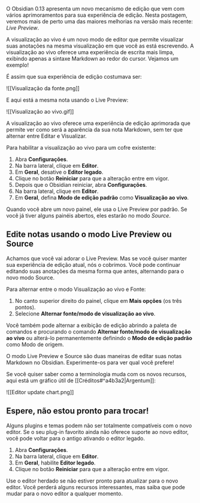 O Obsidian 0.13 apresenta um novo mecanismo de edição que vem com vários aprimoramentos para sua experiência de edição. Nesta postagem, veremos mais de perto uma das maiores melhorias na versão mais recente: _Live Preview_.

A visualização ao vivo é um novo modo de editor que permite visualizar suas anotações na mesma visualização em que você as está escrevendo. A visualização ao vivo oferece uma experiência de escrita mais limpa, exibindo apenas a sintaxe Markdown ao redor do cursor. Vejamos um exemplo!

É assim que sua experiência de edição costumava ser:

![[Visualização da fonte.png]]

E aqui está a mesma nota usando o Live Preview:

![[Visualização ao vivo.gif]]

A visualização ao vivo oferece uma experiência de edição aprimorada que permite ver como será a aparência da sua nota Markdown, sem ter que alternar entre Editar e Visualizar.

Para habilitar a visualização ao vivo para um cofre existente:

1. Abra **Configurações**.
2. Na barra lateral, clique em **Editor**.
3. Em **Geral**, desative o **Editor legado**.
4. Clique no botão **Reiniciar** para que a alteração entre em vigor.
5. Depois que o Obsidian reiniciar, abra **Configurações**.
6. Na barra lateral, clique em **Editor**.
7. Em **Geral**, defina **Modo de edição padrão** como **Visualização ao vivo**.

Quando você abre um novo painel, ele usa o Live Preview por padrão. Se você já tiver alguns painéis abertos, eles estarão no modo _Source_.

## Edite notas usando o modo Live Preview ou Source

Achamos que você vai adorar o Live Preview. Mas se você quiser manter sua experiência de edição atual, nós o cobrimos. Você pode continuar editando suas anotações da mesma forma que antes, alternando para o novo modo Source.

Para alternar entre o modo Visualização ao vivo e Fonte:

1. No canto superior direito do painel, clique em **Mais opções** (os três pontos).
2. Selecione **Alternar fonte/modo de visualização ao vivo**.

Você também pode alternar a exibição de edição abrindo a paleta de comandos e procurando o comando **Alternar fonte/modo de visualização ao vivo** ou alterá-lo permanentemente definindo o **Modo de edição padrão** como Modo de origem.

O modo Live Preview e Source são duas maneiras de editar suas notas Markdown no Obsidian. Experimente-os para ver qual você prefere!

Se você quiser saber como a terminologia muda com os novos recursos, aqui está um gráfico útil de [[Créditos#^a4b3a2|Argentum]]:

![[Editor update chart.png]]

## Espere, não estou pronto para trocar!

Alguns plugins e temas podem não ser totalmente compatíveis com o novo editor. Se o seu plug-in favorito ainda não oferece suporte ao novo editor, você pode voltar para o antigo ativando o editor legado.

1. Abra **Configurações**.
2. Na barra lateral, clique em **Editor**.
3. Em **Geral**, habilite **Editor legado**.
4. Clique no botão **Reiniciar** para que a alteração entre em vigor.

Use o editor herdado se não estiver pronto para atualizar para o novo editor. Você perderá alguns recursos interessantes, mas saiba que pode mudar para o novo editor a qualquer momento.